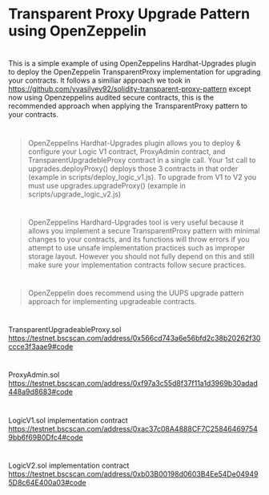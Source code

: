 # Transparent Proxy Upgrade Pattern using OpenZeppelin
#
This is a simple example of using OpenZeppelins Hardhat-Upgrades plugin to deploy the OpenZeppelin TransparentProxy implementation for upgrading your contracts. It follows a similiar approach we took in https://github.com/yvasilyev92/solidity-transparent-proxy-pattern except now using Openzeppelins audited secure contracts, this is the recommended approach when applying the TransparentProxy pattern to your contracts. 
#
> OpenZeppelins Hardhat-Upgrades plugin allows you to deploy & configure your Logic V1 contract, ProxyAdmin contract, and TransparentUpgradebleProxy contract in a single call. Your 1st call to upgrades.deployProxy() deploys those 3 contracts in that order (example in scripts/deploy_logic_v1.js). To upgrade from V1 to V2 you must use upgrades.upgradeProxy() (example in scripts/upgrade_logic_v2.js)
#
> OpenZeppelins Hardhard-Upgrades tool is very useful because it allows you implement a secure TransparentProxy pattern with minimal changes to your contracts, and its functions will throw errors if you attempt to use unsafe implementation practices such as improper storage layout. However you should not fully depend on this and still make sure your implementation contracts follow secure practices.
#
> OpenZeppelin does recommend using the UUPS upgrade pattern approach for implementing upgradeable contracts.
# 
TransparentUpgradeableProxy.sol
https://testnet.bscscan.com/address/0x566cd743a6e56bfd2c38b20262f30ccce3f3aae9#code
#
ProxyAdmin.sol
https://testnet.bscscan.com/address/0xf97a3c55d8f37f11a1d3969b30adad448a9d8683#code
#
LogicV1.sol implementation contract
https://testnet.bscscan.com/address/0xac37c08A4888CF7C258464697549bb6f69B0Dfc4#code
#
LogicV2.sol implementation contract
https://testnet.bscscan.com/address/0xb03B00198d0603B4Ee54De049495D8c64E400a03#code